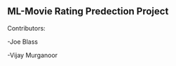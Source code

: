 ML-Movie Rating Predection Project
----------------------------------

Contributors:

-Joe Blass

-Vijay Murganoor
